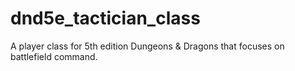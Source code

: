 # dnd5e_tactician_class
A player class for 5th edition Dungeons &amp; Dragons that focuses on battlefield command.
